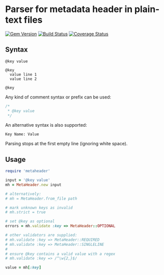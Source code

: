 # Parser for metadata header in plain-text files

[![Gem Version](https://badge.fury.io/rb/metaheader.svg)](http://badge.fury.io/rb/metaheader)
[![Build Status](https://travis-ci.org/cfillion/metaheader.svg?branch=master)](https://travis-ci.org/cfillion/metaheader)
[![Coverage Status](https://coveralls.io/repos/cfillion/metaheader/badge.svg?branch=master&service=github)](https://coveralls.io/github/cfillion/metaheader?branch=master)

## Syntax

```
@key value

@key
  value line 1
  value line 2

@key
```

Any kind of comment syntax or prefix can be used:

```cpp
/*
 * @key value
 */
```

An alternative syntax is also supported:

```
Key Name: Value
```

Parsing stops at the first empty line (ignoring white space).

## Usage

```ruby
require 'metaheader'

input = '@key value'
mh = MetaHeader.new input

# alternatively:
# mh = MetaHeader.from_file path

# mark unknown keys as invalid
# mh.strict = true

# set @key as optional
errors = mh.validate :key => MetaHeader::OPTIONAL

# other validators are supplied:
# mh.validate :key => MetaHeader::REQUIRED
# mh.validate :key => MetaHeader::SINGLELINE
#
# ensure @key contains a valid value with a regex
# mh.validate :key => /^\w{2,}$/

value = mh[:key]
```
